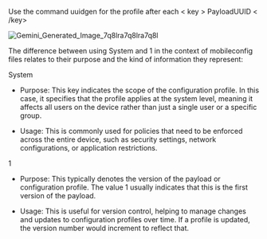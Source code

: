 Use the command uuidgen for the profile after each < key > PayloadUUID < /key>

![Gemini_Generated_Image_7q8lra7q8lra7q8l](https://github.com/user-attachments/assets/b19a441a-7c63-4ce2-91b0-4955b2563a80)

The difference between using <string>System</string> and <integer>1</integer> in the context of mobileconfig files relates to their purpose and the kind of information they represent:

<string>System</string>

- Purpose: This key indicates the scope of the configuration profile. In this case, it specifies that the profile applies at the system level, meaning it affects all users on the device rather than just a single user or a specific group.
  
- Usage: This is commonly used for policies that need to be enforced across the entire device, such as security settings, network configurations, or application restrictions.

<integer>1</integer>

- Purpose: This typically denotes the version of the payload or configuration profile. The value 1 usually indicates that this is the first version of the payload.
  
- Usage: This is useful for version control, helping to manage changes and updates to configuration profiles over time. If a profile is updated, the version number would increment to reflect that.
